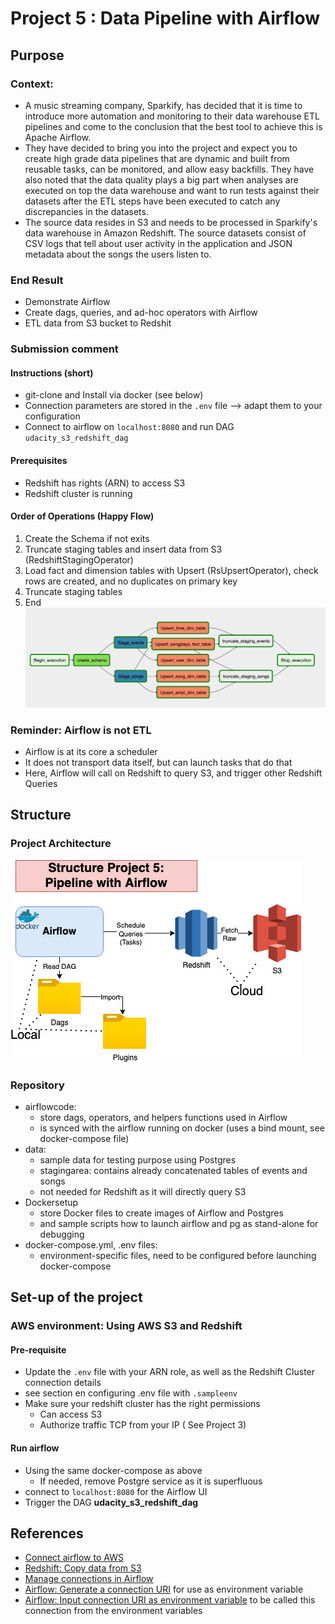 # Project 5 : Data Pipeline with Airflow
## Purpose
### Context:
- A music streaming company, Sparkify, has decided that it is time to introduce more automation and monitoring to their data warehouse ETL pipelines and come to the conclusion that the best tool to achieve this is Apache Airflow.
- They have decided to bring you into the project and expect you to create high grade data pipelines that are dynamic and built from reusable tasks, can be monitored, and allow easy backfills. They have also noted that the data quality plays a big part when analyses are executed on top the data warehouse and want to run tests against their datasets after the ETL steps have been executed to catch any discrepancies in the datasets.
- The source data resides in S3 and needs to be processed in Sparkify's data warehouse in Amazon Redshift. The source datasets consist of CSV logs that tell about user activity in the application and JSON metadata about the songs the users listen to.

### End Result
- Demonstrate Airflow
- Create dags, queries, and ad-hoc operators with Airflow
- ETL data from S3 bucket to Redshit

### Submission comment
#### Instructions (short)
- git-clone and Install via docker (see below)
- Connection parameters are stored in the `.env` file --> adapt them to your configuration
- Connect to airflow on `localhost:8080` and run DAG `udacity_s3_redshift_dag`

#### Prerequisites
- Redshift has rights (ARN) to access S3
- Redshift cluster is running

#### Order of Operations (Happy Flow)
1. Create the Schema if not exits
2. Truncate staging tables and insert data from S3 (RedshiftStagingOperator)
3. Load fact and dimension tables with Upsert (RsUpsertOperator), check rows are created, and no duplicates on primary key
4. Truncate staging tables
5. End
![Happy_flow_p5](https://github.com/ogierpaul/Udacity-Data-Engineer-NanoDegree/blob/master/99-Appendix/Happy_flow_Redshift.png)



### Reminder: Airflow is not ETL
- Airflow is at its core a scheduler
- It does not transport data itself, but can launch tasks that do that
- Here, Airflow will call on Redshift to query S3, and trigger other Redshift Queries

## Structure
### Project Architecture
![Project_5_Architecture](https://github.com/ogierpaul/Udacity-Data-Engineer-NanoDegree/blob/master/99-Appendix/p5_Airflow.jpg)
### Repository
- airflowcode:
    - store dags, operators, and helpers functions used in Airflow
    - is synced with the airflow running on docker (uses a bind mount, see docker-compose file)
- data:
    - sample data for testing purpose using Postgres
    - stagingarea: contains already concatenated tables of events and songs
    - not needed for Redshift as it will directly query S3
- Dockersetup
    - store Docker files to create images of Airflow and Postgres
    - and sample scripts how to launch airflow and pg as stand-alone for debugging
- docker-compose.yml, .env files:
    - environment-specific files, need to be configured before launching docker-compose

## Set-up of the project
### AWS environment: Using AWS S3 and Redshift
#### Pre-requisite
- Update the `.env` file with your ARN role, as well as the Redshift Cluster connection details
- see section en configuring .env file with `.sampleenv`
- Make sure your redshift cluster has the right permissions
    - Can access S3
    - Authorize traffic TCP from your IP ( See Project 3)
  
#### Run airflow
- Using the same docker-compose as above
    - If needed, remove Postgre service as it is superfluous
- connect to `localhost:8080` for the Airflow UI
- Trigger the DAG **udacity_s3_redshift_dag**


## References
- [Connect airflow to AWS](https://airflow.apache.org/docs/1.10.3/howto/connection/aws.html)
- [Redshift: Copy data from S3](https://docs.aws.amazon.com/us_en/redshift/latest/dg/copy-parameters-data-source-s3.html)
- [Manage connections in Airflow](https://www.astronomer.io/guides/connections/)
- [Airflow: Generate a connection URI](https://airflow.apache.org/docs/stable/howto/connection/index.html#generating-a-connection-uri) for use as environment variable
- [Airflow: Input connection URI as environment variable](https://airflow.apache.org/docs/stable/howto/connection/index.html#storing-a-connection-in-environment-variables
) to be called this connection from the environment variables

